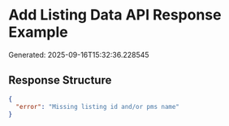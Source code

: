 # Add Listing Data API Response Example

Generated: 2025-09-16T15:32:36.228545

## Response Structure

```json
{
  "error": "Missing listing id and/or pms name"
}
```
